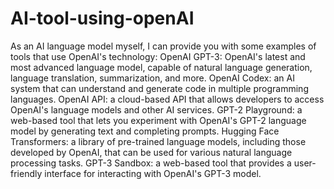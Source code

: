 # AI-tool-using-openAI
As an AI language model myself, I can provide you with some examples of tools that use OpenAI's technology:
OpenAI GPT-3: OpenAI's latest and most advanced language model, capable of natural language generation, language translation, summarization, and more.
OpenAI Codex: an AI system that can understand and generate code in multiple programming languages.
OpenAI API: a cloud-based API that allows developers to access OpenAI's language models and other AI services.
GPT-2 Playground: a web-based tool that lets you experiment with OpenAI's GPT-2 language model by generating text and completing prompts.
Hugging Face Transformers: a library of pre-trained language models, including those developed by OpenAI, that can be used for various natural language processing tasks.
GPT-3 Sandbox: a web-based tool that provides a user-friendly interface for interacting with OpenAI's GPT-3 model.
